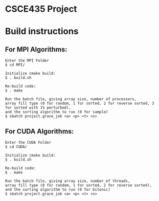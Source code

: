 # CSCE435 Project
# Build instructions

## For MPI Algorithms:
    Enter the MPI Folder
    $ cd MPI/

    Initialize cmake build:
    $ . build.sh

    Re-build code:
    $ . make

    Run the batch file, giving array size, number of processors, 
    array fill type (0 for random, 1 for sorted, 2 for reverse sorted, 3 for sorted with 1% perturbed),
    and the sorting algorithm to run (0 for sample)
    $ sbatch project.grace_job <a> <p> <t> <s>

## For CUDA Algorithms:
    Enter the CUDA Folder
    $ cd CUDA/

    Initialize cmake build:
    $ . build.sh

    Re-build code:
    $ . make

    Run the batch file, giving array size, number of threads, 
    array fill type (0 for random, 1 for sorted, 2 for reverse sorted),
    and the sorting algorithm to run (0 for bitonic)
    $ sbatch project.grace_job <a> <p> <t> <s>